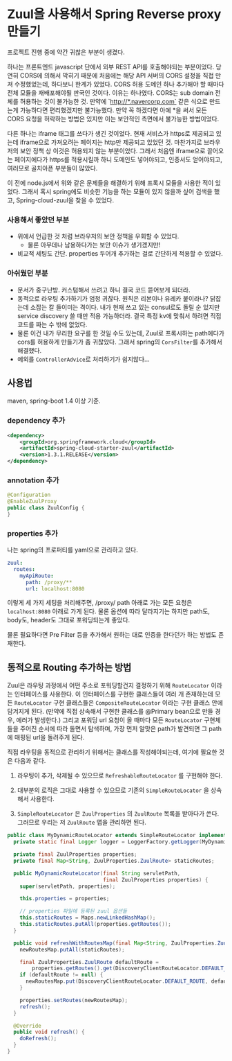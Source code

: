 # Zuul을 사용해서 Spring Reverse proxy 만들기

프로젝트 진행 중에 약간 귀찮은 부분이 생겼다.

하나는 프론트엔드 javascript 단에서 외부 REST API를 호출해야되는 부분이었다. 당연히 CORS에 의해서 막히기 때문에 처음에는 해당 API 서버의 CORS 설정을 직접 만져 수정했었는데, 하다보니 한계가 있었다. CORS 허용 도메인 하나 추가해야 할 때마다 전체 모듈을 재배포해야될 판국인 것이다. 이유는 하나였다. CORS는 sub domain 전체를 허용하는 것이 불가능한 것. 만약에 \`[http://\*.navercorp.com\`](http://*.navercorp.com`) 같은 식으로 만드는게 가능하다면 편리했겠지만 불가능했다. 만약 꼭 하겠다면 아예 \*을 써서 모든 CORS 요청을 허락하는 방법은 있지만 이는 보안적인 측면에서 불가능한 방법이었다.

다른 하나는 iframe 태그를 쓰다가 생긴 것이었다. 현재 서비스가 https로 제공되고 있는데 iframe으로 가져오려는 페이지는 http만 제공되고 있었던 것. 마찬가지로 브라우저의 보안 정책 상 이것은 허용되지 않는 부분이었다. 그래서 처음엔 iframe으로 끌어오는 페이지에다가 https를 적용시킬까 하니 도메인도 넣어야되고, 인증서도 얻어야되고, 여러모로 골치아픈 부분들이 많았다.

이 전에 node.js에서 위와 같은 문제들을 해결하기 위해 프록시 모듈을 사용한 적이 있었다. 그래서 혹시 spring에도 비슷한 기능을 하는 모듈이 있지 않을까 싶어 검색을 했고, Spring-cloud-zuul을 찾을 수 있었다.

### 사용해서 좋았던 부분

* 위에서 언급한 것 처럼 브라우저의 보안 정책을 우회할 수 있었다.
  * 물론 아무데나 남용하다가는 보안 이슈가 생기겠지만!
* 비교적 세팅도 간단. properties 두어개 추가하는 걸로 간단하게 적용할 수 있었다.

### 아쉬웠던 부분

* 문서가 중구난방. 커스텀해서 쓰려고 하니 결국 코드 뜯어보게 되더라.
* 동적으로 라우팅 추가하기가 엄청 귀찮다. 원칙은 리본이나 유레카 붙이라나? 닭잡는데 소잡는 칼 들이미는 격이다. 내가 현재 쓰고 있는 consul로도 돌릴 순 있지만 service discovery 쓸 때만 적용 가능하더라. 결국 특정 kv에 맞춰서 하려면 직접 코드를 짜는 수 밖에 없었다.
* 물론 이건 내가 무리한 요구를 한 것일 수도 있는데, Zuul로 프록시하는 path에다가 cors를 허용하게 만들기가 좀 귀찮았다. 그래서 spring의 `CorsFilter`를 추가해서 해결했다.
* 예외를 `ControllerAdvice`로 처리하기가 쉽지않다...

## 사용법

maven, spring-boot 1.4 이상 기준.

### dependency 추가

```xml
<dependency>
    <groupId>org.springframework.cloud</groupId>
    <artifactId>spring-cloud-starter-zuul</artifactId>
    <version>1.3.1.RELEASE</version>
</dependency>
```

### annotation 추가

```java
@Configuration
@EnableZuulProxy
public class ZuulConfig {
}
```

### properties 추가

나는 spring의 프로퍼티를  yaml으로 관리하고 있다.

```yaml
zuul:
  routes:
    myApiRoute:
      path: /proxy/**
      url: localhost:8080
```

이렇게 세 가지 세팅을 처리해주면, /proxy/ path 아래로 가는 모든 요청은 `localhost:8080` 아래로 가게 된다. 물론 옵션에 따라 달라지기는 하지만 path도, body도, header도 그대로 포워딩되는게 좋았다.

물론 필요하다면 Pre Filter 등을 추가해서 원하는 대로 인증을 한다던가 하는 방법도 존재한다.

## 동적으로 Routing 추가하는 방법

Zuul은 라우팅 과정에서 어떤 주소로 포워딩할건지 결정하기 위해 `RouteLocator` 이라는 인터페이스를 사용한다. 이 인터페이스를 구현한 클래스들이 여러 개 존재하는데 모든 `RouteLocator` 구현 클래스들은 `CompositeRouteLocator` 이라는 구현 클래스 안에 담겨지게 된다. \(만약에 직접 상속해서 구현한 클래스를 @Primary bean으로 만들 경우, 에러가 발생한다.\) 그리고 포워딩 url 요청이 올 때마다 모든 `RouteLocator` 구현체들을 주어진 순서에 따라 돌면서 탐색하며, 가장 먼저 알맞은 path가 발견되면 그 path에 매핑된 url을 돌려주게 된다.

직접 라우팅을 동적으로 관리하기 위해서는 클래스를 작성해야되는데, 여기에 필요한 것은 다음과 같다.

1. 라우팅이 추가, 삭제될 수 있으므로 `RefreshableRouteLocator` 를 구현해야 한다.

2. 대부분의 로직은 그대로 사용할 수 있으므로 기존의 `SimpleRouteLocator` 을 상속해서 사용한다.

3. `SimpleRouteLocator` 은 `ZuulProperties` 의 `ZuulRoute` 목록을 받아다가 쓴다. 그러므로 우리는 저 `ZuulRoute` 맵을 관리하면 된다.

```java
public class MyDynamicRouteLocator extends SimpleRouteLocator implements RefreshableRouteLocator {
  private static final Logger logger = LoggerFactory.getLogger(MyDynamicRouteLocator.class);

  private final ZuulProperties properties;
  private final Map<String, ZuulProperties.ZuulRoute> staticRoutes;

  public MyDynamicRouteLocator(final String servletPath,
                               final ZuulProperties properties) {
    super(servletPath, properties);

    this.properties = properties;

    // properties 파일에 등록된 zuul 옵션들
    this.staticRoutes = Maps.newLinkedHashMap();
    this.staticRoutes.putAll(properties.getRoutes());
  }

  public void refreshWithRoutesMap(final Map<String, ZuulProperties.ZuulRoute> newRoutesMap) {
    newRoutesMap.putAll(staticRoutes);

    final ZuulProperties.ZuulRoute defaultRoute =
        properties.getRoutes().get(DiscoveryClientRouteLocator.DEFAULT_ROUTE);
    if (defaultRoute != null) {
      newRoutesMap.put(DiscoveryClientRouteLocator.DEFAULT_ROUTE, defaultRoute);
    }

    properties.setRoutes(newRoutesMap);
    refresh();
  }

  @Override
  public void refresh() {
    doRefresh();
  }
}
```



